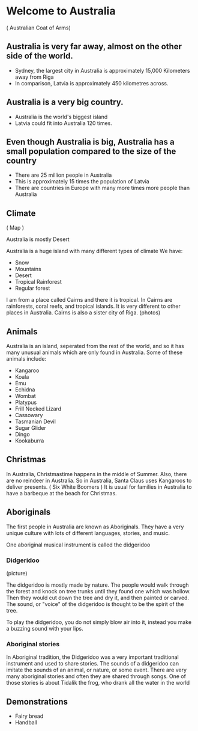 # Welcome to Australia

( Australian Coat of Arms)

## Australia is very far away, almost on the other side of the world. 

- Sydney, the largest city in Australia is approximately 15,000 Kilometers away from Riga 
- In comparison, Latvia is approximately 450 kilometres across.

## Australia is a very big country.

- Australia is the world's biggest island
- Latvia could fit into Australia 120 times. 

## Even though Australia is big, Australia has a small population compared to the size of the country

- There are 25 million people in Australia
- This is approximately 15 times the population of Latvia
- There are countries in Europe with many more times more people than Australia 

## Climate

( Map )

Australia is mostly Desert



Australia is a huge island with many different types of climate
We have:

- Snow
- Mountains
- Desert
- Tropical Rainforest
- Regular forest


I am from a place called Cairns and there it is tropical. 
In Cairns are rainforests, coral reefs, and tropical islands. It is very different to other places in Australia. Cairns is also a sister city of Riga.
(photos)


## Animals

Australia is an island, seperated from the rest of the world, and so it has many unusual animals which are only found in Australia. Some of these animals include:

- Kangaroo
- Koala
- Emu
- Echidna
- Wombat
- Platypus
- Frill Necked Lizard
- Cassowary
- Tasmanian Devil
- Sugar Glider
- Dingo
- Kookaburra

## Christmas

In Australia, Christmastime happens in the middle of Summer. Also, there are no reindeer in Australia. So in Australia, Santa Claus uses Kangaroos to deliver presents.
( Six White Boomers )
It is usual for families in Australia to have a barbeque at the beach for Christmas. 

## Aboriginals

The first people in Australia are known as Aboriginals. They have a very unique culture with lots of different languages, stories, and music. 

One aboriginal musical instrument is called the didgeridoo

### Didgeridoo

(picture)

The didgeridoo is mostly made by nature. The people would walk through the forest and knock on tree trunks until they found one which was hollow. Then
they would cut down the tree and dry it, and then painted or carved. The sound, or "voice" of the didgeridoo is thought to be the spirit of the tree.

To play the didgeridoo, you do not simply blow air into it, instead you make a buzzing sound with your lips. 


### Aboriginal stories

In Aboriginal tradition, the Didgeridoo was a very important traditional instrument and used to share stories. The sounds of a didgeridoo can imitate the
sounds of an animal, or nature, or some event. There are very many aboriginal stories and often they are shared through songs. One of those stories is about 
Tidalik the frog, who drank all the water in the world

## Demonstrations

- Fairy bread
- Handball



